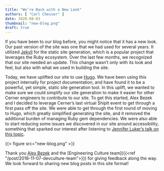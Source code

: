 ```yaml
---
title: "We’re Back with a New Look"
authors: [ "Carl Chesser" ]
date: 2020-08-03
thumbnail: "new-blog.png"
draft: true
---
```


If you have been to our blog before, you might notice that it has a new look. Our past version of the site was one that we had used for several years. It utilized [Jekyll](https://jekyllrb.com/) for the static site generation, which is a popular project that leverages the Ruby ecosystem. Over the last few months, we recognized that our site needed an update. This change wasn’t only with its look and feel, but also with what we used in building the site.

Today, we have uplifted our site to use [Hugo](https://gohugo.io/). We have been using this project internally for project documentation, and have found it to be a powerful, yet simple, static site generation tool. In this uplift, we wanted to make sure we could simplify our site generation to make it easier for other Cerner engineers to contribute to our site. To get this started, Alex Bezek and I decided to leverage Cerner’s last virtual ShipIt event to get through a first pass off the site. We were able to get through the first round of moving to Hugo, which greatly simplified generating the site, and it removed the additional burden of managing Ruby gem dependencies. We were also able to start reducing some issues we discovered in our site around accessibility, something that sparked our interest after listening to [Jennifer Luker’s talk on this topic](https://www.youtube.com/watch?v=upB0NB-2nSA&list=PLSti19ysyJtDYa2JdSjVYWaKhuul1jPUP&index=4&t=7s).

{{< figure src="new-blog.png" >}}

Thank you [Alex Bezek](https://github.com/alex-bezek) and the [Engineering Culture team]({{<ref "/post/2018-11-07-devculture-team">}}) for giving feedback along the way. We look forward to sharing new blog posts in this site format!

